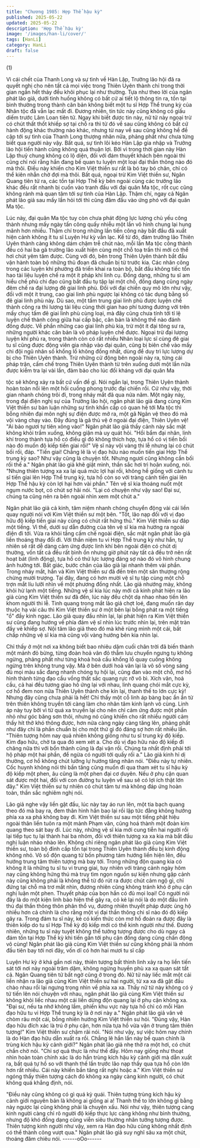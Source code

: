 ```yaml
---
title: "Chương 1985: Hợp Thể hậu kỳ"
published: 2025-05-22
updated: 2025-05-22
description: 'Hợp Thể hậu kỳ'
image: '/images/han-li/cover/'
tags: [HanLi]
category: HanLi
draft: false
---
```


(1)

Vì cái chết của Thanh Long và sự tình về Hàn Lập, Trưởng lão
hội đã ra quyết nghị cho nên tất cả mọi việc trong Thiên Uyên
thành chỉ trong thời gian ngắn hết thảy đều khôi phục lại như
thường. Tựa như theo lời của ngân phát lão giả, dưới tình huống
không có bất cứ ai tiết lộ thông tin ra, tồn tại bình thường trong
thành căn bản không biết một tu sĩ Hợp Thể trung kỳ của Nhân
tộc đã vẫn lạc mất đi.
Đương nhiên, tin tức này cũng không có giấu diếm trước Lâm
Loan tiên tử.
Ngay khi biết được tin này, nữ tử này ngoại trừ có chút thất thốt
khiếp sợ tại chỗ ra thì từ đó về sau cũng không có bất cứ hành
động khác thường nào khác, nhưng từ nay về sau cũng không hề
đề cập tới sự tình của Thanh Long thượng nhân nữa, phảng phất
như chưa từng biết qua người này vậy.
Bất quá, sự tình lôi kéo Hàn Lập gia nhập và Trưởng lão hội tiến
hành cũng không quá thuận lợi. Bởi vì trong thời gian này Hàn
Lập thuỷ chung không có lộ diện, đối với đám thuyết khách bên
ngoài thì cũng chỉ nói rằng hắn đang bế quan tu luyện một loại đại
thần thông nào đó mà thôi. Điều này khiến cho Kim Việt thiền sư
rất là bó tay bó chân, chỉ có thể kiên nhẫn chờ đợi mà thôi.
Bất quá, ngoại trừ Kim Việt thiền sư, Ngân Quang tiên tử ra, các
tồn tại Hợp Thể kỳ bên ngoài cùng các trưởng lão khác đều rất
nhanh bị cuốn vào tranh đấu với đại quân Ma tộc, rốt cục cũng
không rảnh mà quan tâm tới sự tình của Hàn Lập. Thậm chí, ngay
cả Ngân phát lão giả sau mấy lần hỏi tới thì cũng đâm đầu vào
ứng phó với đại quân Ma tộc.

Lúc này, đại quân Ma tộc tuy còn chưa phát động lực lượng chủ
yếu công thành nhưng mấy ngày tấn công quấy nhiễu một lần vô
hình chung lại hung mãnh hơn nhiều. Thậm chí trong những lần
tiến công này bắt đầu đã xuất hiện cảnh không ít tu sĩ Luyện Hư
kỳ vẫn lạc.
Kể từ đó, đám trưởng lão Thiên Uyên thành càng không dám
chậm trễ chút nào, mỗi lần Ma tộc công thành đều có hai ba gã
trưởng lão xuất hiện cùng một chỗ toạ trấn thì mới có thể hơi chút
yêm tâm được.
Cùng với đó, bên trong Thiên Uyên thành bắt đầu vận hành toàn
bộ những thủ đoạn đã chuẩn bị từ trước kia.
Các nhân công trong các luyện khí phường đã triển khai ra toàn
bộ, bắt đầu không tiếc tổn hao tài liệu luyện chế ra một ít pháp khí
linh cụ. Đồng dạng, những tu sĩ am hiểu chế phù chi đạo cũng bắt
đầu tụ tập lại một chỗ, đồng dạng cũng ngày đêm chế ra đại
lượng đê giai linh phù.
Đối với đại chiến quy mô lớn như vậy, đối với một ít trung, cao
giai linh phù ngược lại không có tác dụng bằng số đê giai linh phù
này. Dù sao, một tấm trung giai linh phù được luyện chế thành
công ra thì lượng tài liệu cùng thời gian hao phí tương đương với
trên mấy chục tấm đê giai linh phù cùng loại, mà đây cũng chưa
tính tới tỉ lệ luyện chế thành công giữa hai cấp bậc, căn bản là
không thể nào đánh đồng được.
Về phần những cao giai linh phù kia, trừ một ít đại tông sư ra,
những người khác căn bản là vô pháp luyện chế được.
Ngoại trừ đại lượng luyện khí phù ra, trong thành còn có rất nhiều
Nhân loại lực sĩ cùng đê giai tu sĩ cũng được động viên gia nhập
vào đại quân, cũng bị biên chế vào mấy chi đội ngũ nhân số
khổng lồ không đồng nhất, dùng để duy trì lực lượng dự bị cho
Thiên Uyên thành.
Trừ những cử động bên ngoài này ra, từng cái pháp trận, cấm
chế trong Thiên Uyên thành từ trên xuống dưới một lần nữa được
kiểm tra lại vài lần, đảm bảo cho lúc đối kháng với đại quân Ma

tộc sẽ không xảy ra bất cứ vấn đề gì.
Nói ngắn lại, trong Thiên Uyên thành hoàn toàn nổi lên một hồi
cuồng phong trước đại chiến rồi.
Cứ như vậy, thời gian nhanh chóng trôi đi, trong nháy mắt đã qua
nửa năm.
Một ngày này, trong đại điện nghị sự của Trưởng lão hội, ngân
phát lão giả đang cùng Kim Việt thiền sư bàn luận những sự tình
khẩn cấp có quan hệ tới Ma tộc thì bỗng nhiên đại môn nghị sự
điện được mở ra, một gã Ngân vệ theo đó mà vội vàng chạy vào.
Đây đúng là gã thủ vệ ở ngoài đại điện, Thiên Uyên vệ!
"Ai bảo ngươi tự tiên xông vào!"
Ngân phát lão giả thấy cảnh này sắc mặt không khỏi trầm xuống,
không giận mà uy quát hỏi.
"Hồi bẩm đại nhân, linh khí trong thành tựa hồ có điều gì đó
không thích hợp, tựa hồ có vị tiền bối nào đó muốn độ kiếp tiến
giai rồi!"
Vệ sĩ này vội vàng thi lễ nhưng lại có chút bối rối, đáp.
"Tiến giai! Chẳng lẽ là vị đạo hữu nào muốn tiến giai Hợp Thể
trung kỳ sao? Như vậy cũng là chuyện tốt. Nhưng ngươi cũng
không cần bối rối thế a."
Ngân phát lão giả khẽ giật mình, thần sắc hơi trì hoãn xuống, nói.
"Nhưng thiên tượng xa xa lại quá mức lợi hại rồi, không hề giống
với cảnh tu sĩ tiến giai lên Hợp Thể trung kỳ, tựa hồ còn so với
tràng cảnh tiến giai lên Hợp Thể hậu kỳ còn lợi hại hơn vài phần."
Tên vệ sĩ kia thoáng nuốt một ngụm nước bọt, có chút sợ hãi nói.
"Lại có chuyện như vậy sao! Đại sư, chúng ta cũng nên ra bên
ngoài nhìn xem một chút a."

Ngân phát lão giả cả kinh, tâm niệm nhanh chóng chuyển động
vài cái liền quay người nói với Kim Việt thiền sư một bên.
"Tốt, lão nạp đối với vị đạo hữu độ kiếp tiến giai này cũng có chút
rất hứng thú."
Kim Việt thiền sư đáp một tiếng.
Vì thế, dưới sự dẫn đường của tên vệ sĩ kia mà hướng ra ngoài
điện đi tới.
Vừa ra khỏi tầng cấm chế ngoài điện, sắc mặt ngân phát lão giả
liền thoáng thay đổi đi.
Với thần niệm tu vi Hợp Thể trung kỳ như hắn, tự nhiên sẽ rất dễ
dàng cảm ứng được linh khí bên ngoài điện có chút dị thường,
vốn tất cả đều rất bình ổn nhưng giờ phút này tất cả đều trở nên
rất hoạt bát (linh động), tựa hồ có thứ lực lượng đáng sợ nào đó
vô hình chung ảnh hưởng tới.
Bất giác, bước chân của lão giả lại nhanh thêm vài phần.
Trong nháy mắt, hắn và Kim Việt thiền sư đã đến trên một sân
thượng rộng chừng mười trượng. Tại đây, đang có hơn mười vệ
sĩ tụ tập cùng một chỗ trợn mắt líu lưỡi nhìn về một phương đồng
nhất.
Lão giả nhướng mày, không khỏi hừ lạnh một tiếng.
Những vệ sĩ kia lúc này mới cả kinh phát hiện ra lão giả cùng Kim
Việt thiền sư đã đến, lúc này đều chột dạ nhao nhao tiến lên
khom người thi lễ. Tinh quang trong mắt lão giả chợt loé, đang
muốn răn dạy thuộc hạ vài câu thì Kim Việt thiền sư ở một bên lại
bỗng phát ra một tiếng "ồ" đầy kinh ngạc. Lão giả quay đầu nhìn
lại, lại phát hiện ra Kim Việt thiền sư cũng đang hướng về phía
đám vệ sĩ nhìn lúc trước nhìn lại, trên mặt tràn đầy vẻ khiếp sợ.
Nội tâm lão giả theo đó mà khẽ rùng mình một cái, bất chấp
những vệ sĩ kia mà cũng vội vàng hướng bên kia nhìn lại.

Chỉ thấy ở một nơi xa không biết bao nhiêu dặm cuối chân trời đã
biến thành một mảnh đỏ bừng, từng đoàn hoả vân đỏ thẫm lưu
chuyển ngưng tụ không ngừng, phảng phất như từng khoả hoả
cầu khổng lồ quay cuồng không ngừng trên không trung vậy. Mà
ở bên dưới hoả vân lại là vô số vòng sáng đủ mọi màu sắc đang
nhanh chóng tụ hội lại, cũng đan vào một chỗ, mơ hồ hình thành
từng đạo cầu vồng thất sắc quang rực rỡ vô bì.
Xích vân, hoả cầu, cả hai đều tương giao hô ứng lại với nhau, linh
quang chói mắt cực kỳ, cơ hồ đem non nửa Thiên Uyên thành
che kín lại, thanh thế to lớn cực kỳ!
Nhưng đây cũng chưa phải là hết!
Chỉ thấy một cỗ linh áp bàng bạc ẩn ẩn từ trên thiên không truyền
tới càng làm cho nhân tâm kinh lạnh vô cùng.
Linh áp này tuy bởi vì từ quá xa truyền lại cho nên chỉ cảm ứng
được một phần nhỏ như góc băng sơn thôi, nhưng nó cũng khiến
cho rất nhiều người cảm thấy hít thở khó thông được, hơn nửa
càng ngày càng tăng lên, phảng phất như đây chỉ là phần chuẩn
bị cho một thứ gì đó đáng sợ hơn rất nhiều lần.
"Thiên tượng hôm nay quả nhiên không giống như tu sĩ trung kỳ
độ kiếp. Kim đạo hữu, chờ ta qua đó xem xét a. Cho dù vị đạo
hữu nào độ kiếp đi chăng nữa thì với bổn thành cũng là đại vận
rồi. Chúng ta nhất định phải tới hộ pháp một hai phần, để ngừa có
người tới quấy rối a."
Lão giả kinh hỉ dị thường, cơ hồ không chút lưỡng lự hướng tăng
nhân nói.
"Điều này tự nhiên. Cốc huynh không nói thì bần tăng cũng muốn
đi qua tham xét tu sĩ hậu kỳ độ kiếp một phen, âu cũng là một
phen đại cơ duyên. Nếu ở phụ cận quan sát được một hai, đối với
con đường tu luyện về sau sẽ có lợi ích thật lớn đây."
Kim Việt thiền sư tự nhiên có chút tâm tư mà không đáp ứng
hoàn toàn, thần sắc nghiêm nghị nói.

Lão giả nghe vậy liền gật đầu, lúc này tay áo run lên, một tia bạch
quang theo đó mà bay ra, đem thân hình hắn bao lại rồi lập tức
đằng không hướng phía xa xa phá không bay đi. Kim Việt thiền
sư sau một tiếng phật hiệu ngoài thân liền tuôn ra một mảnh
Phạm văn, cũng hoá thành một đoàn kim quang theo sát bay đi.
Lúc này, những vệ sĩ kia mới cung tiễn hai người rồi lại tiếp tục tụ
lại thành hai ba nhóm, đối với thiên tượng xa xa kia mà bắt đầu
nghị luận nháo nhào lên.
Không chỉ riêng ngân phát lão giả cùng Kim Việt thiền sư, toàn bộ
đỉnh cấp tồn tại trong Thiên Uyên thành đều bị kinh động không
nhỏ. Vô số độn quang từ bốn phương tám hướng liền hiện lên,
đều hướng trung tâm thiên tượng mà bay tới.
Trong những độn quang kia có không ít là những tu sĩ tu vi trung
giai, tuy nhiên với tràng cảnh ngày hôm nay cũng không hứng thú
mà truy tìm ngọn nguồn sự kiện nhưng gặp cảnh này cũng không
phải là không thể từ đó rút ra được chút cảm ngộ gì, chỉ đứng tại
chỗ mà trơ mắt nhìn, đương nhiên cũng không tránh khỏ ở phụ
cận nghị luận một phen.
Thuyết pháp của bọn hắn có đủ mọi loại!
Có người nói đây là do một kiện linh bảo hiện thế gây ra, có kẻ lại
nói là do một đầu linh thú đại thần thông thôn phân thổ vụ, đương
nhiên thuyết pháp được ủng hộ nhiều hơn cả chính là cho rằng
một vị đại thần thông chi sĩ nào đó độ kiếp gây ra.
Trong đám tu sĩ này, kẻ có kiến thức còn mơ hồ đoán ra được
đây là thiên kiếp do tu sĩ Hợp Thể kỳ độ kiếp mới có thể kinh
người như thế.
Đương nhiên, những tu sĩ này tuyệt không thể tưởng tượng được
cho dù ngay cả đám tồn tại Hợp Thể kỳ khi tiến gần tới phụ cận
đồng dạng cũng chấn động vô cùng!
Ngân phát lão giả cùng Kim Việt thiền sư cũng không phải là
nhóm đầu tiên bay tới nơi đây, vốn dĩ có hơn hai mươi tu sĩ cấp

Luyện Hư kỳ ở khá gần nơi này, thiên tượng bất thình lình xảy ra
họ liền tiến sát tới nơi này ngoài trăm dặm, không ngừng huyền
phù xa xa quan sát tất cả.
Ngân Quang tiên tử bất ngờ cũng ở trong đó.
Nữ tử này liếc mắt một cái liền nhận ra lão giả cùng Kim Việt thiền
sư hai người, từ xa xa đã gật đầu chào nhau rồi lại ngưng trọng
nhìn về phía xa xa.
Thấy nữ tử này không có ý tứ tiến lên nói chuyện với nhau, ngân
phát lão giả cùng Kim Việt thiền sư không khỏi liếc nhau một cái
liền dừng độn quang lại ở phụ cận không xa.
"Đại sư, nếu ta nhớ không lầm, phiến khu vực này tựa hồ chỉ có
mỗi Hàn đạo hữu tu vi Hợp Thể trung kỳ là ở nơi này a."
Ngân phát lão giả vân vê chòm râu một cái, bỗng nhiên hướng
Kim Việt thiền sư hỏi.
"Đúng vậy, Hàn đạo hữu đích xác là trú ở phụ cận, hơn nữa tựa
hồ vừa vặn ở trung tâm thiên tượng!"
Kim Việt thiền sư chậm rãi nói.
"Nói như vậy, sự việc hôm nay chính là do Hàn đạo hữu dẫn xuất
ra rồi. Chẳng lẽ hắn lần này bế quan chính là trùng kích hậu kỳ
cảnh giới?"
Ngân phát lão giả nhẹ thở ra một hơi, có chút chần chờ nói.
"Chỉ sợ quả thực là như thế đấy. Hôm nay giống như thoạt nhìn
hoàn toàn chính xác là do hắn trùng kích hậu kỳ cảnh giới mà dẫn
xuất ra, bất quá tự hồ so với thanh thế lần trước lão nạp thấy qua
tựa hồ còn lớn hơn rất nhiều. Cái này khiến bần tăng rất nghi
hoặc a."
Kim Việt thiền sư ngóng thấy thiên tượng cách đó không xa ngày
càng kinh người, có chút không quá khẳng định, nói.

"Điều này cũng không có gì quá kỳ quái. Thiên tượng trùng kích
hậu kỳ cảnh giới nguyên bản là không ai giống ai a! Thanh thế to
lớn không gì bằng này ngược lại cũng không phải là chuyện xấu.
Nói như vậy, thiên tượng càng kinh người càng chỉ rõ người độ
kiếp thực lực càng không như bình thường, nhưng độ khó đồng
dạng cũng viễn siêu thường nhân tưởng tượng được. Thiên tượng
kinh người như vậy, xem ra Hàn đạo hữu cũng không nhất định có
thể thành công vượt qua."
Ngân phát lão giả suy nghĩ sâu xa một chút, thoáng đăm chiêu
nói.
------oOo------
